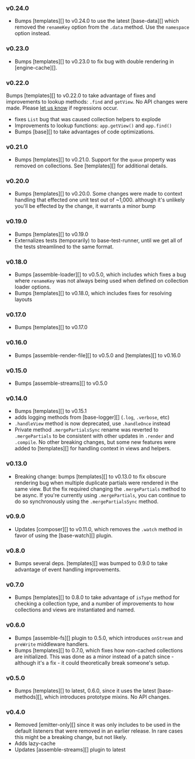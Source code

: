 ### v0.24.0

- Bumps [templates][] to v0.24.0 to use the latest [base-data][] which removed the `renameKey` option from the `.data` method. Use the `namespace` option instead.

### v0.23.0

- Bumps [templates][] to v0.23.0 to fix bug with double rendering in [engine-cache][].

### v0.22.0

Bumps [templates][] to v0.22.0 to take advantage of fixes and improvements to lookup methods: `.find` and `getView`. No API changes were made. Please [let us know](../../issues) if regressions occur.

- fixes `List` bug that was caused collection helpers to explode
- Improvements to lookup functions: `app.getView()` and `app.find()`
- Bumps [base][] to take advantages of code optimizations.

### v0.21.0

- Bumps [templates][] to v0.21.0. Support for the `queue` property was removed on collections. See [templates][] for additional details.

### v0.20.0

- Bumps [templates][] to v0.20.0. Some changes were made to context handling that effected one unit test out of ~1,000. although it's unlikely you'll be effected by the change, it warrants a minor bump

### v0.19.0

- Bumps [templates][] to v0.19.0
- Externalizes tests (temporarily) to base-test-runner, until we get all of the tests streamlined to the same format.

### v0.18.0

- Bumps [assemble-loader][] to v0.5.0, which includes which fixes a bug where `renameKey` was not always being used when defined on collection loader options.
- Bumps [templates][] to v0.18.0, which includes fixes for resolving layouts

### v0.17.0

- Bumps [templates][] to v0.17.0

### v0.16.0

- Bumps [assemble-render-file][] to v0.5.0 and [templates][] to v0.16.0

### v0.15.0

- Bumps [assemble-streams][] to v0.5.0

### v0.14.0

- Bumps [templates][] to v0.15.1
- adds logging methods from [base-logger][] (`.log`, `.verbose`, etc)
- `.handleView` method is now deprecated, use `.handleOnce` instead
- Private method `.mergePartialsSync` rename was reverted to `.mergePartials` to be consistent with other updates in `.render` and `.compile`. No other breaking changes, but some new features were added to [templates][] for handling context in views and helpers.

### v0.13.0

- Breaking change: bumps [templates][] to v0.13.0 to fix obscure rendering bug when multiple duplicate partials were rendered in the same view. But the fix required changing the `.mergePartials` method to be async. If you're currently using `.mergePartials`, you can continue to do so synchronously using the `.mergePartialsSync` method.

### v0.9.0

- Updates [composer][] to v0.11.0, which removes the `.watch` method in favor of using the [base-watch][] plugin.

### v0.8.0

- Bumps several deps. [templates][] was bumped to 0.9.0 to take advantage of event handling improvements.

### v0.7.0

- Bumps [templates][] to 0.8.0 to take advantage of `isType` method for checking a collection type, and a number of improvements to how collections and views are instantiated and named.

### v0.6.0

- Bumps [assemble-fs][] plugin to 0.5.0, which introduces `onStream` and `preWrite` middleware handlers.
- Bumps [templates][] to 0.7.0, which fixes how non-cached collections are initialized. This was done as a minor instead of a patch since - although it's a fix - it could theoretically break someone's setup.

### v0.5.0

- Bumps [templates][] to latest, 0.6.0, since it uses the latest [base-methods][], which introduces prototype mixins. No API changes.

### v0.4.0

- Removed [emitter-only][] since it was only includes to be used in the default listeners that were removed in an earlier release. In rare cases this might be a breaking change, but not likely.
- Adds lazy-cache
- Updates [assemble-streams][] plugin to latest
